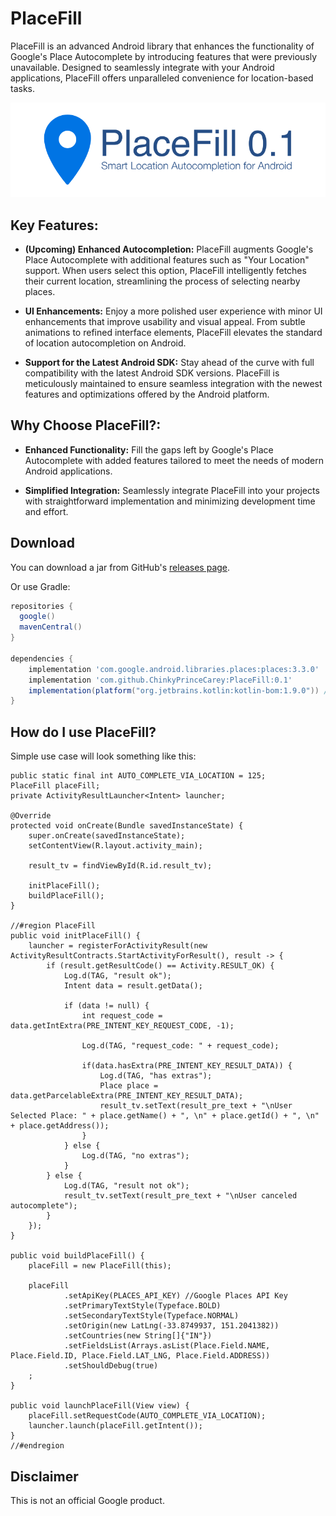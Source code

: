 PlaceFill
==========

PlaceFill is an advanced Android library that enhances the functionality of Google's Place Autocomplete by introducing features that were previously unavailable. Designed to seamlessly integrate with your Android applications, PlaceFill offers unparalleled convenience for location-based tasks.

![](static/placefill_logo.png)

## Key Features:

- **(Upcoming) Enhanced Autocompletion:** PlaceFill augments Google's Place Autocomplete with additional features such as "Your Location" support. When users select this option, PlaceFill intelligently fetches their current location, streamlining the process of selecting nearby places.

- **UI Enhancements:** Enjoy a more polished user experience with minor UI enhancements that improve usability and visual appeal. From subtle animations to refined interface elements, PlaceFill elevates the standard of location autocompletion on Android.

- **Support for the Latest Android SDK:** Stay ahead of the curve with full compatibility with the latest Android SDK versions. PlaceFill is meticulously maintained to ensure seamless integration with the newest features and optimizations offered by the Android platform.

## Why Choose PlaceFill?:

- **Enhanced Functionality:** Fill the gaps left by Google's Place Autocomplete with added features tailored to meet the needs of modern Android applications.

- **Simplified Integration:** Seamlessly integrate PlaceFill into your projects with straightforward implementation and  minimizing development time and effort.

Download
--------
You can download a jar from GitHub's [releases page][1].

Or use Gradle:

```gradle
repositories {
  google()
  mavenCentral()
}

dependencies {
    implementation 'com.google.android.libraries.places:places:3.3.0'
    implementation 'com.github.ChinkyPrinceCarey:PlaceFill:0.1'
    implementation(platform("org.jetbrains.kotlin:kotlin-bom:1.9.0")) //aligns all kotlin sdk with same version fixing duplicate class found error
}
```

How do I use PlaceFill?
--------
Simple use case will look something like this:
```
public static final int AUTO_COMPLETE_VIA_LOCATION = 125;
PlaceFill placeFill;
private ActivityResultLauncher<Intent> launcher;

@Override
protected void onCreate(Bundle savedInstanceState) {
    super.onCreate(savedInstanceState);
    setContentView(R.layout.activity_main);

    result_tv = findViewById(R.id.result_tv);

    initPlaceFill();
    buildPlaceFill();
}

//#region PlaceFill
public void initPlaceFill() {
    launcher = registerForActivityResult(new ActivityResultContracts.StartActivityForResult(), result -> {
        if (result.getResultCode() == Activity.RESULT_OK) {
            Log.d(TAG, "result ok");
            Intent data = result.getData();

            if (data != null) {
                int request_code = data.getIntExtra(PRE_INTENT_KEY_REQUEST_CODE, -1);

                Log.d(TAG, "request_code: " + request_code);

                if(data.hasExtra(PRE_INTENT_KEY_RESULT_DATA)) {
                    Log.d(TAG, "has extras");
                    Place place = data.getParcelableExtra(PRE_INTENT_KEY_RESULT_DATA);
                    result_tv.setText(result_pre_text + "\nUser Selected Place: " + place.getName() + ", \n" + place.getId() + ", \n" + place.getAddress());
                }
            } else {
                Log.d(TAG, "no extras");
            }
        } else {
            Log.d(TAG, "result not ok");
            result_tv.setText(result_pre_text + "\nUser canceled autocomplete");
        }
    });
}

public void buildPlaceFill() {
    placeFill = new PlaceFill(this);

    placeFill
            .setApiKey(PLACES_API_KEY) //Google Places API Key
            .setPrimaryTextStyle(Typeface.BOLD)
            .setSecondaryTextStyle(Typeface.NORMAL)
            .setOrigin(new LatLng(-33.8749937, 151.2041382))
            .setCountries(new String[]{"IN"})
            .setFieldsList(Arrays.asList(Place.Field.NAME, Place.Field.ID, Place.Field.LAT_LNG, Place.Field.ADDRESS))
            .setShouldDebug(true)
    ;
}

public void launchPlaceFill(View view) {
    placeFill.setRequestCode(AUTO_COMPLETE_VIA_LOCATION);
    launcher.launch(placeFill.getIntent());
}
//#endregion
```

Disclaimer
---------
This is not an official Google product.

[1]: https://github.com/ChinkyPrinceCarey/PlaceFill/releases/